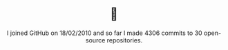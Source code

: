 <h1 align="center">👋</h1>

<p align="center">
  I joined GitHub on 18/02/2010 and so far I made 4306 commits to 30 open-source repositories.
</p>
